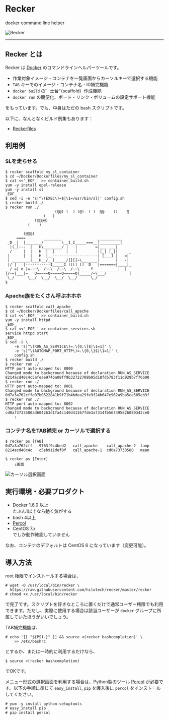 Recker
======

docker command line helper

![Recker](https://raw.githubusercontent.com/wiki/hilotech/recker/img/recker.png)

---

## Recker とは

Recker は [Docker](https://www.docker.com/) のコマンドラインヘルパーツールです。

* 作業対象イメージ・コンテナを一覧画面からカーソルキーで選択する機能
* `TAB` キーでのイメージ・コンテナ名・ID補完機能
* `docker build` の゛土台“（scaffold）作成機能
* `docker run` の簡便化、ポート・リンク・ボリュームの設定サポート機能

をもっています。でも、中身はただの bash スクリプトです。

以下に、なんとなくビルド例集もあります：

* [Reckerfiles](https://github.com/hilotech/Reckerfiles)

## 利用例

### SLを走らせる

````console
$ recker scaffold my_sl_container
$ cd ~/Docker/Dockerfiles/my_sl_container
$ cat <<'_EOF_' >> container_build.sh
yum -y install epel-release
yum -y install sl
_EOF_
$ sed -i -e 's|^\(EXEC\)=$|\1=/usr/bin/sl|' config.sh
$ recker build ./
$ recker run ./
                      (@@) (  ) (@)  ( )  @@    ()    @
                 (   )
             (@@@@)
          (    )

        (@@@)
     ====        ________                ___________
 _D _|  |_______/        \__I_I_____===__|_________|
  |(_)---  |   H\________/ |   |        =|___ ___|
  /     |  |   H  |  |     |   |         ||_| |_||     _
 |      |  |   H  |__--------------------| [___] |   =|
 | ________|___H__/__|_____/[][]~\_______|       |   -|
 |/ |   |-----------I_____I [][] []  D   |=======|____|_
__/ =| o |=-~~\  /~~\  /~~\  /~~\ ____Y___________|__|___
|/-=|___|=   O=====O=====O=====O|_____/~\___/          |
 \_/      \__/  \__/  \__/  \__/      \_/
$ 
````

### Apache族をたくさん呼ぶホホホ

````console
$ recker scaffold call_apache
$ cd ~/Docker/Dockerfiles/call_apache
$ cat <<'_EOF_' >> container_build.sh
yum -y install httpd
_EOF_
$ cat <<'_EOF_' >> container_services.sh
service httpd start
_EOF_
$ sed -i \
    -e 's|^\(RUN_AS_SERVICE\)=.\{0,\}$|\1=1|' \
    -e 's|^\(AUTOMAP_PORT_HTTP\)=.\{0,\}$|\1=1|' \
    config.sh
$ recker build ./
$ recker run ./
HTTP port auto-mapped to: 8000
Changed mode to background because of declaration RUN_AS_SERVICE
8214acd40c4c5afeae9746a08ff9b32722709b05d18fd5783f11d929b7f76b00
$ recker run ./
HTTP port auto-mapped to: 8001
Changed mode to background because of declaration RUN_AS_SERVICE
0d7a3a762cffe07b0522841b9f71b4bdea29fe9f24b647e962a9ba5ce505eb3f
$ recker run ./
HTTP port auto-mapped to: 8002
Changed mode to background because of declaration RUN_AS_SERVICE
cd0a73733580ad604263d1fa4c140d41367fde3a7314fb567495826089342ce0
    :
````

### コンテナ名をTAB補完 or カーソルで選択する

````console
$ recker ps [TAB]
0d7a3a762cff   9763f9c4bed2   call_apache    call_apache-2  lamp
8214acd40c4c   c5eb911def0f   call_apache-1  cd0a73733580   mean

$ recker ps [Enter]
    ↓画面
````

![カーソル選択画面](https://raw.githubusercontent.com/wiki/hilotech/recker/img/recker-selection.png)

## 実行環境・必要プロダクト

* Docker 1.6.0 以上  
  たぶん1以上なら動く気がする
* bash 4以上
* [Percol](https://github.com/mooz/percol)
* CentOS 7.x  
  でしか動作確認していません

なお、コンテナのデフォルトは CentOS 6 になっています（変更可能）。

## 導入方法

root 権限でインストールする場合は、

````console
# wget -O /usr/local/bin/recker \
  https://raw.githubusercontent.com/hilotech/recker/master/recker
# chmod +x /usr/local/bin/recker
````

で完了です。スクリプトを好きなところに置くだけで通常ユーザー権限でも利用できます。ただし、実際に使用する場合は該当ユーザーが `docker` グループに所属していたほうがいいでしょう。

TAB補完機能は、

````console
# echo '[[ "${PS1-}" ]] && source <(recker bashcompletion)' \
    >> /etc/bashrc
````

とするか、または一時的に利用するだけなら、

````console
$ source <(recker bashcompletion)
````

でOKです。

メニュー形式の選択画面を利用する場合は、Python製のツール [Percol](https://github.com/mooz/percol) が必要です。以下の手順に準じて `easy_install`, `pip` を導入後に `percol` をインストールしてください。

````console
# yum -y install python-setuptools
# easy_install pip
# pip install percol
````

